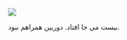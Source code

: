 <!-- 
.. title: پیاده‌روی در دلفت-عصر بیست و یک می دوهزار و پانزده
.. slug: 2015-05-21-lopen-in-delft
.. date: 2015-05-21 20:14:54 UTC+02:00
.. tags: 
.. category: پیاده‌روی در دلفت
.. link: 
.. description: 
.. type: text
-->

<img src="http://googledrive.com/host/0B8OOfC6oWXEPdkdqYlIzSTc5Wk0" />

بیست می جا افتاد. دوربین همراهم نبود.